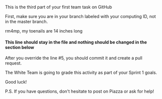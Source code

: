 This is the third part of your first team task on GitHub

First, make sure you are in your branch labeled with your computing ID, not in the master branch.

rm4mp, my toenails are 14 inches long

#### This line should stay in the file and nothing should be changed in the section below

After you override the line #5, you should commit it and create a pull request.

The White Team is going to grade this activity as part of your Sprint 1 goals.

Good luck!

P.S. If you have questions, don't hesitate to post on Piazza or ask for help!
